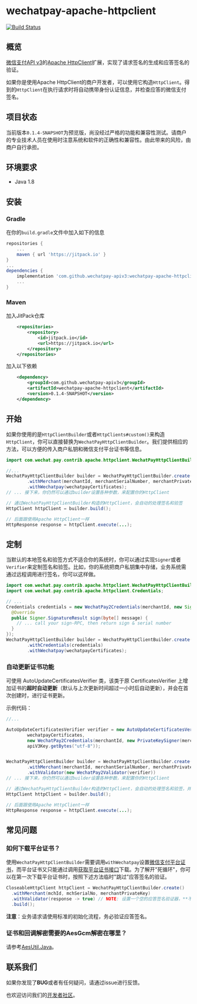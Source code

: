 # wechatpay-apache-httpclient 
[![Build Status](https://travis-ci.com/EliasZzz/wechatpay-apache-httpclient.svg?branch=master)](https://travis-ci.com/EliasZzz/wechatpay-apache-httpclient)

## 概览

[微信支付API v3](https://wechatpay-api.gitbook.io/wechatpay-api-v3/)的[Apache HttpClient](https://hc.apache.org/httpcomponents-client-ga/index.html)扩展，实现了请求签名的生成和应答签名的验证。

如果你是使用Apache HttpClient的商户开发者，可以使用它构造`HttpClient`。得到的`HttpClient`在执行请求时将自动携带身份认证信息，并检查应答的微信支付签名。

## 项目状态

当前版本`0.1.4-SNAPSHOT`为预览版，尚没经过严格的功能和兼容性测试。请商户的专业技术人员在使用时注意系统和软件的正确性和兼容性。由此带来的风险，由商户自行承担。

## 环境要求

+ Java 1.8

## 安装

### Gradle

在你的`build.gradle`文件中加入如下的信息

```groovy
repositories {
    ...
    maven { url 'https://jitpack.io' }
}
...
dependencies {
    implementation 'com.github.wechatpay-apiv3:wechatpay-apache-httpclient:0.1.4-SNAPSHOT'
    ...
}
```

### Maven

加入JitPack仓库

```xml
	<repositories>
		<repository>
		    <id>jitpack.io</id>
		    <url>https://jitpack.io</url>
		</repository>
	</repositories>
```

加入以下依赖

```xml
	<dependency>
	    <groupId>com.github.wechatpay-apiv3</groupId>
	    <artifactId>wechatpay-apache-httpclient</artifactId>
	    <version>0.1.4-SNAPSHOT</version>
	</dependency>
```

## 开始

如果你使用的是`HttpClientBuilder`或者`HttpClients#custom()`来构造`HttpClient`，你可以直接替换为`WechatPayHttpClientBuilder`。我们提供相应的方法，可以方便的传入商户私钥和微信支付平台证书等信息。

```java
import com.wechat.pay.contrib.apache.httpclient.WechatPayHttpClientBuilder;

//...
WechatPayHttpClientBuilder builder = WechatPayHttpClientBuilder.create()
        .withMerchant(merchantId, merchantSerialNumber, merchantPrivateKey)
        .withWechatpay(wechatpayCertificates);
// ... 接下来，你仍然可以通过builder设置各种参数，来配置你的HttpClient

// 通过WechatPayHttpClientBuilder构造的HttpClient，会自动的处理签名和验签
HttpClient httpClient = builder.build();

// 后面跟使用Apache HttpClient一样
HttpResponse response = httpClient.execute(...);
```

## 定制

当默认的本地签名和验签方式不适合你的系统时，你可以通过实现`Signer`或者`Verifier`来定制签名和验签。比如，你的系统把商户私钥集中存储，业务系统需通过远程调用进行签名，你可以这样做。

```java
import com.wechat.pay.contrib.apache.httpclient.WechatPayHttpClientBuilder;
import com.wechat.pay.contrib.apache.httpclient.Credentials;

// ...
Credentials credentials = new WechatPay2Credentials(merchantId, new Signer() {
  @Override
  public Signer.SignatureResult sign(byte[] message) {
    // ... call your sign-RPC, then return sign & serial number
  }
});
WechatPayHttpClientBuilder builder = WechatPayHttpClientBuilder.create()
        .withCredentials(credentials)
        .withWechatpay(wechatpayCertificates);
```

### 自动更新证书功能

可使用 AutoUpdateCertificatesVerifier 类，该类于原 CertificatesVerifier 上增加证书的**超时自动更新**（默认与上次更新时间超过一小时后自动更新），并会在首次创建时，进行证书更新。

示例代码：

```java
//...

AutoUpdateCertificatesVerifier verifier = new AutoUpdateCertificatesVerifier(
        wechatpayCertificates,
        new WechatPay2Credentials(merchantId, new PrivateKeySigner(merchantSerialNumber, merchantPrivateKey)),
        apiV3Key.getBytes("utf-8"));


WechatPayHttpClientBuilder builder = WechatPayHttpClientBuilder.create()
        .withMerchant(merchantId, merchantSerialNumber, merchantPrivateKey)
        .withValidator(new WechatPay2Validator(verifier))
// ... 接下来，你仍然可以通过builder设置各种参数，来配置你的HttpClient

// 通过WechatPayHttpClientBuilder构造的HttpClient，会自动的处理签名和验签，并进行证书自动更新
HttpClient httpClient = builder.build();

// 后面跟使用Apache HttpClient一样
HttpResponse response = httpClient.execute(...);
```

## 常见问题

### 如何下载平台证书？

使用`WechatPayHttpClientBuilder`需要调用`withWechatpay`设置[微信支付平台证书](https://wechatpay-api.gitbook.io/wechatpay-api-v3/ren-zheng/zheng-shu#ping-tai-zheng-shu)，而平台证书又只能通过调用[获取平台证书接口](https://wechatpay-api.gitbook.io/wechatpay-api-v3/jie-kou-wen-dang/ping-tai-zheng-shu#huo-qu-ping-tai-zheng-shu-lie-biao)下载。为了解开"死循环"，你可以在第一次下载平台证书时，按照下述方法临时"跳过”应答签名的验证。

```java
CloseableHttpClient httpClient = WechatPayHttpClientBuilder.create()
  .withMerchant(mchId, mchSerialNo, merchantPrivateKey)
  .withValidator(response -> true) // NOTE: 设置一个空的应答签名验证器，**不要**用在业务请求
  .build();
```

**注意**：业务请求请使用标准的初始化流程，务必验证应答签名。

### 证书和回调解密需要的AesGcm解密在哪里？

请参考[AesUtil.Java](https://github.com/wechatpay-apiv3/wechatpay-apache-httpclient/blob/master/src/main/java/com/wechat/pay/contrib/apache/httpclient/util/AesUtil.java)。

## 联系我们

如果你发现了**BUG**或者有任何疑问，请通过issue进行反馈。

也欢迎访问我们的[开发者社区](https://developers.weixin.qq.com/community/pay)。

